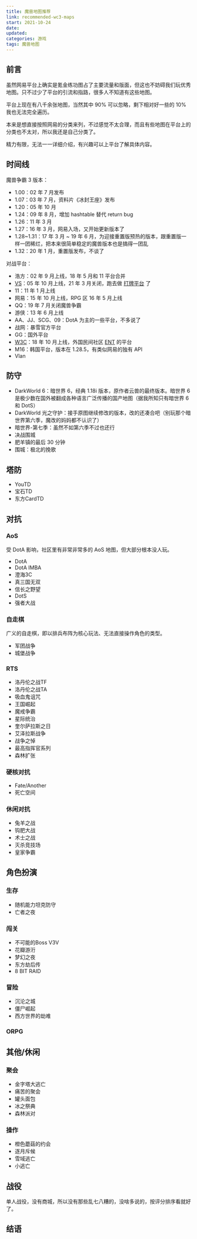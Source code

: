 ```yaml
---
title: 魔兽地图推荐
link: recommended-wc3-maps
start: 2021-10-24
date: 
updated: 
categories: 游戏
tags: 魔兽地图
---
```


## 前言

虽然网易平台上确实是氪金练功图占了主要流量和版面，但这也不妨碍我们玩优秀地图。只不过少了平台的引流和指路，很多人不知道有这些地图。

平台上现在有八千余张地图，当然其中 90% 可以忽略，剩下相对好一些的 10% 我也无法完全遍历。

本来是想直接按照网易的分类来列，不过感觉不太合理，而且有些地图在平台上的分类也不太对，所以我还是自己分类了。

精力有限，无法一一详细介绍，有兴趣可以上平台了解具体内容。

## 时间线

魔兽争霸 3 版本：

- 1.00：02 年 7 月发布
- 1.07：03 年 7 月，资料片《冰封王座》发布
- 1.20：05 年 10 月
- 1.24：09 年 8 月，增加 hashtable 替代 return bug
- 1.26：11 年 3 月
- 1.27：16 年 3 月，网易入场，又开始更新版本了
- 1.28~1.31：17 年 3 月 ~ 19 年 6 月，为迎接重置版预热的版本，跟重置版一样一团稀烂，把本来很简单稳定的魔兽版本也是搞得一团乱
- 1.32：20 年 1 月，重置版发布，不谈了

对战平台：

- 浩方：02 年 9 月上线，18 年 5 月和 11 平台合并
- [VS](http://game.vsa.com.cn)：05 年 10 月上线，21 年 3 月关闭，跑去做 [打牌平台](http://www.vsa.com.cn/) 了
- 11：11 年 1 月上线
- 网易：15 年 10 月上线，RPG 区 16 年 5 月上线
- QQ：19 年 7 月关闭魔兽争霸
- 游侠：13 年 6 月上线
- AA、JJ、SCG、09：DotA 为主的一些平台，不多说了
- 战网：暴雪官方平台
- GG：国外平台
- [W3C](https://entgaming.net/forum/viewtopic.php?t=135760#p524895)：18 年 10 月上线，外国民间社区 [ENT](https://entgaming.net/) 的平台
- M16：韩国平台，版本在 1.28.5，有类似网易的独有 API
- Vlan

## 防守

- DarkWorld 6：暗世界 6，经典 1.18i 版本，原作者云兽的最终版本。暗世界 6 是极少数在国外被翻成各种语言广泛传播的国产地图（据我所知只有暗世界 6 和 DotS）
- DarkWorld 光之守护：接手原图继续修改的版本，改的还凑合吧（别玩那个暗世界第六季，魔改的妈妈都不认识了）
- 暗世界-第七季：虽然不如第六季不过也还行
- 决战围城
- 肥羊镇的最后 30 分钟
- 围城：极北的挽歌

## 塔防

- YouTD
- 宝石TD
- 东方CardTD

## 对抗

### AoS

受 DotA 影响，社区里有非常非常多的 AoS 地图，但大部分根本没人玩。

- DotA
- DotA IMBA
- 澄海3C
- 真三国无双
- 信长之野望
- DotS
- 强者大战

### 自走棋

广义的自走棋，即以排兵布阵为核心玩法、无法直接操作角色的类型。

- 军团战争
- 城堡战争

### RTS

- 洛丹伦之战TF
- 洛丹伦之战TA
- 吸血鬼诅咒
- 王国崛起
- 魔戒争霸
- 星际统治
- 奎尔萨拉斯之日
- 艾泽拉斯战争
- 战争之悼
- 最高指挥官系列
- 森林扩张

### 硬核对抗

- Fate/Another
- 死亡空间

### 休闲对抗

- 兔羊之战
- 钩肥大战
- 术士之战
- 灭杀竞技场
- 皇家争霸

## 角色扮演

### 生存

- 随机能力坦克防守
- 亡者之夜

### 闯关

- 不可能的Boss V3V
- 花瓣游洐
- 梦幻之夜
- 东方劫后传
- 8 BIT RAID

### 冒险

- 沉沦之城
- 僵尸崛起
- 西方世界的劫难

### ORPG

## 其他/休闲

### 聚会

- 金字塔大逃亡
- 痛苦的聚会
- 罐头面包
- 冰之祭典
- 森林派对

### 操作

- 橙色蘑菇的约会
- 逐月斥候
- 雪域逃亡
- 小逃亡

## 战役

单人战役，没有商城，所以没有那些乱七八糟的，没啥多说的，按评分排序看就好了。

## 结语
